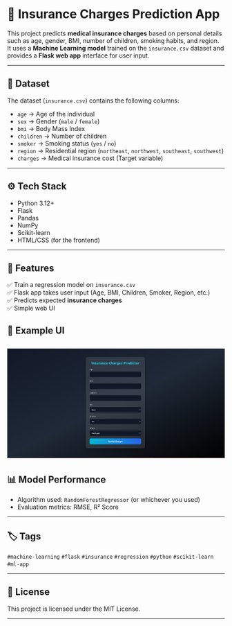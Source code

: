 # 🏥 Insurance Charges Prediction App

This project predicts **medical insurance charges** based on personal details such as age, gender, BMI, number of children, smoking habits, and region.  
It uses a **Machine Learning model** trained on the `insurance.csv` dataset and provides a **Flask web app** interface for user input.

---

## 📂 Dataset
The dataset (`insurance.csv`) contains the following columns:

- `age` → Age of the individual  
- `sex` → Gender (`male` / `female`)  
- `bmi` → Body Mass Index  
- `children` → Number of children  
- `smoker` → Smoking status (`yes` / `no`)  
- `region` → Residential region (`northeast`, `northwest`, `southeast`, `southwest`)  
- `charges` → Medical insurance cost (Target variable)

---

## ⚙️ Tech Stack
- Python 3.12+
- Flask
- Pandas
- NumPy
- Scikit-learn
- HTML/CSS (for the frontend)

---

## 🚀 Features
✅ Train a regression model on `insurance.csv`  
✅ Flask app takes user input (Age, BMI, Children, Smoker, Region, etc.)  
✅ Predicts expected **insurance charges**  
✅ Simple web UI  



## 📸 Example UI
![App Screenshot](screenshot.png)
---


## 📊 Model Performance
- Algorithm used: `RandomForestRegressor` (or whichever you used)
- Evaluation metrics: RMSE, R² Score

---

## 🏷️ Tags
`#machine-learning` `#flask` `#insurance` `#regression` `#python` `#scikit-learn` `#ml-app`  

---

## 📜 License
This project is licensed under the MIT License.

---